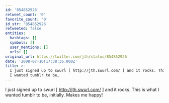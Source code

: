 ```yaml
---
id: '854852926'
retweet_count: '0'
favorite_count: '0'
id_str: '854852926'
retweeted: false
entities:
  hashtags: []
  symbols: []
  user_mentions: []
  urls: []
original_url: https://twitter.com/jth/status/854852926
date: '2008-07-10T17:38:36.000Z'
title: >-
  I just signed up to swurl [ http://jth.swurl.com/ ] and it rocks. This is what
  I wanted tumblr to be…
---
```


I just signed up to swurl [ http://jth.swurl.com/ ] and it rocks. This is what I wanted tumblr to be, initially. Makes me happy!